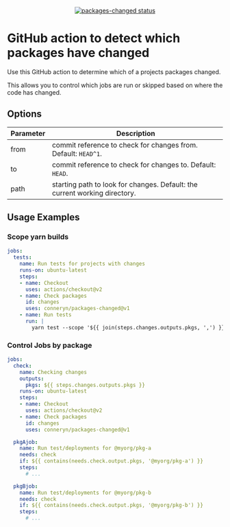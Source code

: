 <p align="center">
  <a href="https://github.com/conneryn/packages-changed/actions"><img alt="packages-changed status" src="https://github.com/conneryn/packages-changed/workflows/build-test/badge.svg"></a>
</p>

# GitHub action to detect which packages have changed

Use this GitHub action to determine which of a projects packages changed.

This allows you to control which jobs are run or skipped based on where the code has changed.

## Options

| Parameter | Description
| --------- | -----------
| from      | commit reference to check for changes from.  Default: `HEAD^1`.
| to        | commit reference to check for changes to. Default: `HEAD`.
| path      | starting path to look for changes.  Default: the current working directory.

## Usage Examples

### Scope yarn builds

```yaml
jobs:
  tests:
    name: Run tests for projects with changes
    runs-on: ubuntu-latest
    steps:
    - name: Checkout
      uses: actions/checkout@v2
    - name: Check packages
      id: changes
      uses: conneryn/packages-changed@v1
    - name: Run tests
      run: |
        yarn test --scope '${{ join(steps.changes.outputs.pkgs, ',') }}'
```

### Control Jobs by package

```yaml
jobs:
  check:
    name: Checking changes
    outputs:
      pkgs: ${{ steps.changes.outputs.pkgs }}
    runs-on: ubuntu-latest
    steps:
    - name: Checkout
      uses: actions/checkout@v2
    - name: Check packages
      id: changes
      uses: conneryn/packages-changed@v1

  pkgAjob:
    name: Run test/deployments for @myorg/pkg-a
    needs: check
    if: ${{ contains(needs.check.output.pkgs, '@myorg/pkg-a') }}
    steps:
      # ...

  pkgBjob:
    name: Run test/deployments for @myorg/pkg-b
    needs: check
    if: ${{ contains(needs.check.output.pkgs, '@myorg/pkg-b') }}
    steps:
      # ...
```
